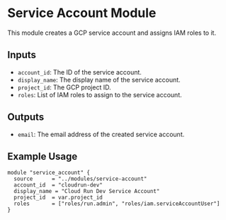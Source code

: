 # Service Account Module

This module creates a GCP service account and assigns IAM roles to it.

## Inputs
- `account_id`: The ID of the service account.
- `display_name`: The display name of the service account.
- `project_id`: The GCP project ID.
- `roles`: List of IAM roles to assign to the service account.

## Outputs
- `email`: The email address of the created service account.

## Example Usage

```
module "service_account" {
  source      = "../modules/service-account"
  account_id  = "cloudrun-dev"
  display_name = "Cloud Run Dev Service Account"
  project_id  = var.project_id
  roles       = ["roles/run.admin", "roles/iam.serviceAccountUser"]
}
``` 